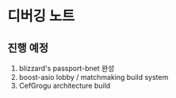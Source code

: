 # 디버깅 노트

## 진행 예정
1. blizzard's passport-bnet 완성
2. boost-asio lobby / matchmaking build system
3. CefGrogu architecture build